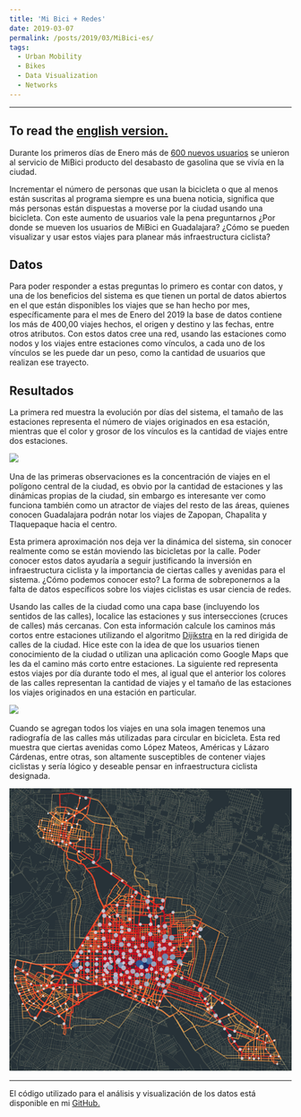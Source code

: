 ```yaml
---
title: 'Mi Bici + Redes'
date: 2019-03-07
permalink: /posts/2019/03/MiBici-es/
tags:
  - Urban Mobility
  - Bikes
  - Data Visualization
  - Networks
---
```


---
To read the [english version.](https://luisnatera.com/posts/2019/07/MiBici-en/)
---

Durante los primeros días de Enero más de [600 nuevos usuarios](https://www.informador.mx/jalisco/MiBici-gana-61-usuarios-al-dia-durante-periodo-de-desabasto-20190112-0015.html) se unieron al servicio de MiBici producto del desabasto de gasolina que se vivía en la ciudad.

Incrementar el número de personas que usan la bicicleta o que al menos están suscritas al programa siempre es una buena noticia, significa que más personas están dispuestas a moverse por la ciudad usando una bicicleta. Con este aumento de usuarios vale la pena preguntarnos ¿Por donde se mueven los usuarios de MiBici en Guadalajara? ¿Cómo se pueden visualizar y usar estos viajes para planear más infraestructura ciclista?

## Datos
Para poder responder a estas preguntas lo primero es contar con datos, y una de los beneficios del sistema es que tienen un portal de datos abiertos en el que están disponibles los viajes que se han hecho por mes, específicamente para el mes de Enero del 2019 la base de datos contiene los más de 400,00 viajes hechos, el origen y destino y las fechas, entre otros atributos. Con estos datos cree una red, usando las estaciones como nodos y los viajes entre estaciones como vínculos, a cada uno de los vínculos se les puede dar un peso, como la cantidad de usuarios que realizan ese trayecto.

## Resultados
La primera red muestra la evolución por días del sistema, el tamaño de las estaciones representa el número de viajes originados en esa estación, mientras que el color y grosor de los vínculos es la cantidad de viajes entre dos estaciones.

![](/images/MiBici_Day.gif)

Una de las primeras observaciones es la concentración de viajes en el polígono central de la ciudad, es obvio por la cantidad de estaciones y las dinámicas propias de la ciudad, sin embargo es interesante ver como funciona también como un atractor de viajes del resto de las áreas, quienes conocen Guadalajara podrán notar los viajes de Zapopan, Chapalita y Tlaquepaque hacia el centro.

Esta primera aproximación nos deja ver la dinámica del sistema, sin conocer realmente como se están moviendo las bicicletas por la calle. Poder conocer estos datos ayudaría a seguir justificando la inversión en infraestructura ciclista y la importancia de ciertas calles y avenidas para el sistema. ¿Cómo podemos conocer esto? La forma de sobreponernos a la falta de datos específicos sobre los viajes ciclistas es usar ciencia de redes.

Usando las calles de la ciudad como una capa base (incluyendo los sentidos de las calles), localice las estaciones y sus intersecciones (cruces de calles) más cercanas. Con esta información calcule los caminos más cortos entre estaciones utilizando el algoritmo [Dijikstra](https://en.wikipedia.org/wiki/Dijkstra%27s_algorithm) en la red dirigida de calles de la ciudad. Hice este con la idea de que los usuarios tienen conocimiento de la ciudad o utilizan una aplicación como Google Maps que les da el camino más corto entre estaciones. La siguiente red representa estos viajes por día durante todo el mes, al igual que el anterior los colores de las calles representan la cantidad de viajes y el tamaño de las estaciones los viajes originados en una estación en particular.

![](/images/MiBici_Month_Streets.gif)

Cuando se agregan todos los viajes en una sola imagen tenemos una radiografía de las calles más utilizadas para circular en bicicleta. Esta red muestra que ciertas avenidas como López Mateos, Américas y Lázaro Cárdenas, entre otras, son altamente susceptibles de contener viajes ciclistas y sería lógico y deseable pensar en infraestructura ciclista designada.

![](/images/GDL_Bikes_Streets.png)

---
El código utilizado para el análisis y visualización de los datos está disponible en mi [GitHub.](https://github.com/nateraluis/DataVisualization)
